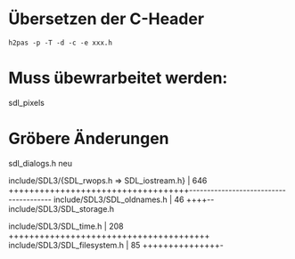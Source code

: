 # Übersetzen der C-Header
```
h2pas -p -T -d -c -e xxx.h
```

# Muss übewrarbeitet werden:
sdl_pixels


# Gröbere Änderungen
  sdl_dialogs.h neu

 include/SDL3/{SDL_rwops.h => SDL_iostream.h}                             | 646 +++++++++++++++++++++++++++++++++++---------------------------------------
 include/SDL3/SDL_oldnames.h                                              |  46 ++++--
 include/SDL3/SDL_storage.h 

include/SDL3/SDL_time.h                             | 208 +++++++++++++++++++++++++++++++++++++++
 include/SDL3/SDL_filesystem.h                       |  85 +++++++++++++++-



